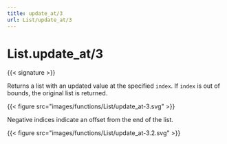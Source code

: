 ```yaml
---
title: update_at/3
url: List/update_at/3
---
```


# List.update_at/3

{{< signature >}}

Returns a list with an updated value at the specified `index`.
If `index` is out of bounds, the original list is returned.

{{< figure src="images/functions/List/update_at-3.svg" >}}

Negative indices indicate an offset from the end of the list.

{{< figure src="images/functions/List/update_at-3.2.svg" >}}
